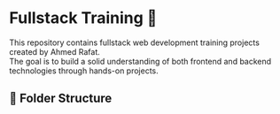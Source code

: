 # Fullstack Training 🚀

This repository contains fullstack web development training projects created by Ahmed Rafat.  
The goal is to build a solid understanding of both frontend and backend technologies through hands-on projects.

## 📂 Folder Structure

